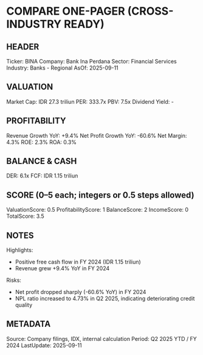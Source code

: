 # COMPARE ONE-PAGER (CROSS-INDUSTRY READY)

## HEADER
Ticker: BINA
Company: Bank Ina Perdana
Sector: Financial Services
Industry: Banks - Regional
AsOf: 2025-09-11

## VALUATION
Market Cap: IDR 27.3 triliun
PER: 333.7x
PBV: 7.5x
Dividend Yield: -

## PROFITABILITY
Revenue Growth YoY: +9.4%
Net Profit Growth YoY: -60.6%
Net Margin: 4.3%
ROE: 2.3%
ROA: 0.3%

## BALANCE & CASH
DER: 6.1x
FCF: IDR 1.15 triliun

## SCORE (0–5 each; integers or 0.5 steps allowed)
ValuationScore: 0.5
ProfitabilityScore: 1
BalanceScore: 2
IncomeScore: 0
TotalScore: 3.5

## NOTES
Highlights:
- Positive free cash flow in FY 2024 (IDR 1.15 triliun)
- Revenue grew +9.4% YoY in FY 2024

Risks:
- Net profit dropped sharply (-60.6% YoY) in FY 2024
- NPL ratio increased to 4.73% in Q2 2025, indicating deteriorating credit quality

## METADATA
Source: Company filings, IDX, internal calculation
Period: Q2 2025 YTD / FY 2024
LastUpdate: 2025-09-11